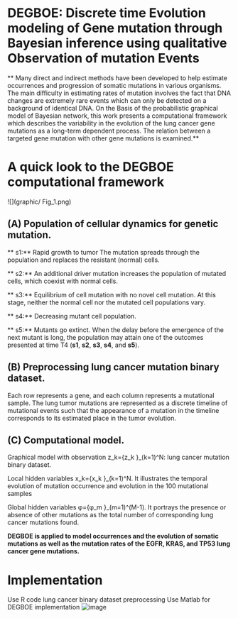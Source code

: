 # DEGBOE: Discrete time Evolution modeling of Gene mutation through Bayesian inference using qualitative Observation of mutation Events

 
** Many direct and indirect methods have been developed to help estimate occurrences and progression of somatic mutations in various organisms. The main difficulty in estimating rates of mutation involves the fact that DNA changes are extremely rare events which can only be detected on a background of identical DNA. On the Basis of the probabilistic graphical model of Bayesian network, this work presents a computational framework which describes the variability in the evolution of the lung cancer gene mutations as a long-term dependent process. The relation between a targeted gene mutation with other gene mutations is examined.**
 

# A quick look to the DEGBOE computational framework
![](graphic/ Fig_1.png)


## (A) Population of cellular dynamics for genetic mutation.

** s1:** Rapid growth to tumor
The mutation spreads through the population and replaces the resistant (normal) cells. 

** s2:** An additional driver mutation increases the population of mutated cells, which coexist with normal cells. 

** s3:** Equilibrium of cell mutation with no novel cell mutation. At this stage, neither the normal cell nor the mutated cell populations vary. 

** s4:** Decreasing mutant cell population.

 ** s5:** Mutants go extinct. When the delay before the emergence of the next mutant is long, the population may attain one of the outcomes presented at time T4 (**s1**, **s2**, **s3**, **s4**, and **s5**). 

## (B) Preprocessing lung cancer mutation binary dataset. 

Each row represents a gene, and each column represents a mutational sample. The lung tumor mutations are represented as a discrete timeline of mutational events such that the appearance of a mutation in the timeline corresponds to its estimated place in the tumor evolution.

## (C) Computational model. 

Graphical model with observation z_k={z_k }_(k=1)^N: lung cancer mutation binary dataset.

Local hidden variables x_k={x_k }_(k=1)^N. It illustrates the temporal evolution of mutation occurrence and evolution in the 100 mutational samples

Global hidden variables φ={φ_m }_(m=1)^(M-1). It portrays the presence or absence of other mutations as the total number of corresponding lung cancer mutations found.


**DEGBOE is applied to model occurrences and the evolution of somatic mutations as well as the mutation rates of the EGFR, KRAS, and TP53 lung cancer gene mutations.**

# Implementation
Use R code lung cancer binary dataset preprocessing
Use Matlab for DEGBOE implementation
![image](https://user-images.githubusercontent.com/105561377/168443351-c92c9725-586b-4407-873a-124834e4658b.png)
